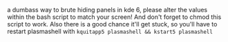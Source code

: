 a dumbass way to brute hiding panels in kde 6, please alter the values within the bash script to match your screen! And don't forget to chmod this script to work. 
Also there is a good chance it'll get stuck, so you'll have to restart plasmashell with ```kquitapp5 plasmashell && kstart5 plasmashell```
